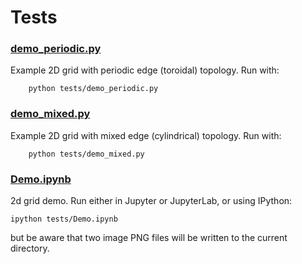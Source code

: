 # Tests


### [demo_periodic.py](https://github.com/cstarkjp/Langevin/tree/main/tests/demo_periodic.py)

Example 2D grid with periodic edge (toroidal) topology. Run with:

        python tests/demo_periodic.py

<!-- ### [demo_mixed.py][demo_mixed.py] -->
### [demo_mixed.py](https://github.com/cstarkjp/Langevin/tree/main/tests/demo_mixed.py)

Example 2D grid with mixed edge (cylindrical) topology. Run with:

        python tests/demo_mixed.py


### [Demo.ipynb](https://github.com/cstarkjp/Langevin/tree/main/tests/Demo.ipynb)

2d grid demo. Run either in Jupyter or JupyterLab, or using IPython:

    ipython tests/Demo.ipynb

but be aware that two image PNG files will be written to the current directory.


